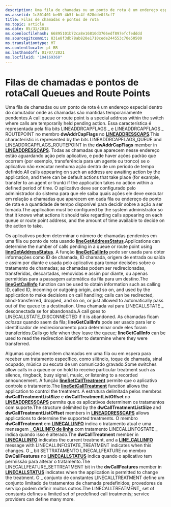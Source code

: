 ```yaml
---
description: Uma fila de chamadas ou um ponto de rota é um endereço especial dentro do comutador onde as chamadas são mantidas temporariamente pendentes.
ms.assetid: 1c801401-be05-4b5f-bc4f-628dde0f3cf7
title: Filas de chamadas e pontos de rota
ms.topic: article
ms.date: 05/31/2018
ms.openlocfilehash: 66895101b72ca8e16810d3766edf897efcfedddd
ms.sourcegitcommit: 831e8f3db78ab820e1710cede244553c70e50500
ms.translationtype: MT
ms.contentlocale: pt-BR
ms.lasthandoff: 01/07/2021
ms.locfileid: "104169360"
---
```

# <a name="call-queues-and-route-points"></a><span data-ttu-id="0ac48-103">Filas de chamadas e pontos de rota</span><span class="sxs-lookup"><span data-stu-id="0ac48-103">Call Queues and Route Points</span></span>

<span data-ttu-id="0ac48-104">Uma fila de chamadas ou um ponto de rota é um endereço especial dentro do comutador onde as chamadas são mantidas temporariamente pendentes.</span><span class="sxs-lookup"><span data-stu-id="0ac48-104">A call queue or route point is a special address within the switch where calls are temporarily held pending action.</span></span> <span data-ttu-id="0ac48-105">Essa característica é representada pela fila bits LINEADDRCAPFLAGS \_ e LINEADDRCAPFLAGS \_ ROUTEPOINT no membro **dwAddrCapFlags** no [**LINEADDRESSCAPS**](/windows/desktop/api/Tapi/ns-tapi-lineaddresscaps).</span><span class="sxs-lookup"><span data-stu-id="0ac48-105">This characteristic is represented by the bits LINEADDRCAPFLAGS\_QUEUE and LINEADDRCAPFLAGS\_ROUTEPOINT in the **dwAddrCapFlags** member in [**LINEADDRESSCAPS**](/windows/desktop/api/Tapi/ns-tapi-lineaddresscaps).</span></span> <span data-ttu-id="0ac48-106">Todas as chamadas que aparecem nesse endereço estão aguardando ação pelo aplicativo, e pode haver ações padrão que ocorrem (por exemplo, transferência para um agente ou tronco) se o aplicativo não executar nenhuma ação dentro de um período de tempo definido.</span><span class="sxs-lookup"><span data-stu-id="0ac48-106">All calls appearing on such an address are awaiting action by the application, and there can be default actions that take place (for example, transfer to an agent or trunk) if the application takes no action within a defined period of time.</span></span> <span data-ttu-id="0ac48-107">O aplicativo deve ser configurado pelo administrador do sistema para que ele saiba quais ações ele deve executar em relação a chamadas que aparecem em cada fila ou endereço de ponto de rota e a quantidade de tempo disponível para decidir sobre a ação a ser tomada.</span><span class="sxs-lookup"><span data-stu-id="0ac48-107">The application must be configured by the system administrator so that it knows what actions it should take regarding calls appearing on each queue or route point address, and the amount of time available to decide on the action to take.</span></span>

<span data-ttu-id="0ac48-108">Os aplicativos podem determinar o número de chamadas pendentes em uma fila ou ponto de rota usando [**lineGetAddressStatus**](/windows/desktop/api/Tapi/nf-tapi-linegetaddressstatus).</span><span class="sxs-lookup"><span data-stu-id="0ac48-108">Applications can determine the number of calls pending in a queue or route point using [**lineGetAddressStatus**](/windows/desktop/api/Tapi/nf-tapi-linegetaddressstatus).</span></span> <span data-ttu-id="0ac48-109">A função [**lineGetCallInfo**](/windows/desktop/api/Tapi/nf-tapi-linegetcallinfo) pode ser usada para obter informações como ID de chamada, ID chamada, origem de entrada ou saída e assim por diante e usada pelo aplicativo para tomar decisões sobre o tratamento de chamadas; as chamadas podem ser redirecionadas, transferidas, descartadas, removidas e assim por diante, ou apenas permitidas para a passagem automática da fila para um destino.</span><span class="sxs-lookup"><span data-stu-id="0ac48-109">The [**lineGetCallInfo**](/windows/desktop/api/Tapi/nf-tapi-linegetcallinfo) function can be used to obtain information such as calling ID, called ID, incoming or outgoing origin, and so on, and used by the application to make decisions on call handling; calls can be redirected, blind-transferred, dropped, and so on, or just allowed to automatically pass out of the queue to a destination.</span></span> <span data-ttu-id="0ac48-110">Uma chamada vai para LINECALLSTATE \_ desconectada se for abandonada.</span><span class="sxs-lookup"><span data-stu-id="0ac48-110">A call goes to LINECALLSTATE\_DISCONNECTED if it is abandoned.</span></span> <span data-ttu-id="0ac48-111">As chamadas ficam *ociosas* quando saem da fila; **lineGetCallInfo** pode ser usado para ler o identificador de redirecionamento para determinar onde eles foram transferidos.</span><span class="sxs-lookup"><span data-stu-id="0ac48-111">Calls go *idle* when they leave the queue; **lineGetCallInfo** can be used to read the redirection identifier to determine where they were transferred.</span></span>

<span data-ttu-id="0ac48-112">Algumas opções permitem chamadas em uma fila ou em espera para receber um tratamento específico, como silêncio, toque de chamada, sinal ocupado, música ou escuta de um comunicado gravado.</span><span class="sxs-lookup"><span data-stu-id="0ac48-112">Some switches allow calls in a queue or on hold to receive particular treatment such as silence, ringback, busy signal, music, or listening to a recorded announcement.</span></span> <span data-ttu-id="0ac48-113">A função [**lineSetCallTreatment**](/windows/desktop/api/Tapi/nf-tapi-linesetcalltreatment) permite que o aplicativo controle o tratamento.</span><span class="sxs-lookup"><span data-stu-id="0ac48-113">The [**lineSetCallTreatment**](/windows/desktop/api/Tapi/nf-tapi-linesetcalltreatment) function allows the application to control the treatment.</span></span> <span data-ttu-id="0ac48-114">A estrutura delimitada pelos membros **dwCallTreatmentListSize** e **dwCallTreatmentListOffset** no [**LINEADDRESSCAPS**](/windows/desktop/api/Tapi/ns-tapi-lineaddresscaps) permite que os aplicativos determinem os tratamentos com suporte.</span><span class="sxs-lookup"><span data-stu-id="0ac48-114">The structure delimited by the **dwCallTreatmentListSize** and **dwCallTreatmentListOffset** members in [**LINEADDRESSCAPS**](/windows/desktop/api/Tapi/ns-tapi-lineaddresscaps) allows applications to determine the supported treatments.</span></span> <span data-ttu-id="0ac48-115">O membro **dwCallTreatment** em [**LINECALLINFO**](/windows/desktop/api/Tapi/ns-tapi-linecallinfo) indica o tratamento atual e uma mensagem [**\_ CALLINFO de linha**](line-callinfo.md) com tratamento LINECALLINFOSTATE \_ indica quando isso é alterado.</span><span class="sxs-lookup"><span data-stu-id="0ac48-115">The **dwCallTreatment** member in [**LINECALLINFO**](/windows/desktop/api/Tapi/ns-tapi-linecallinfo) indicates the current treatment, and a [**LINE\_CALLINFO**](line-callinfo.md) message with LINECALLINFOSTATE\_TREATMENT indicates when this changes.</span></span> <span data-ttu-id="0ac48-116">O \_ bit SETTRATAMENTO LINECALLFEATURE no membro **DwCallFeatures** no [**LINECALLSTATUS**](/windows/desktop/api/Tapi/ns-tapi-linecallstatus) indica quando o aplicativo tem permissão para alterar o tratamento.</span><span class="sxs-lookup"><span data-stu-id="0ac48-116">The LINECALLFEATURE\_SETTREATMENT bit in the **dwCallFeatures** member in [**LINECALLSTATUS**](/windows/desktop/api/Tapi/ns-tapi-linecallstatus) indicates when the application is permitted to change the treatment.</span></span> <span data-ttu-id="0ac48-117">O \_ conjunto de constantes LINECALLTREATMENT define um conjunto limitado de tratamentos de chamada predefinidos; provedores de serviço podem definir muitos outros.</span><span class="sxs-lookup"><span data-stu-id="0ac48-117">The LINECALLTREATMENT\_ set of constants defines a limited set of predefined call treatments; service providers can define many more.</span></span>

 

 



